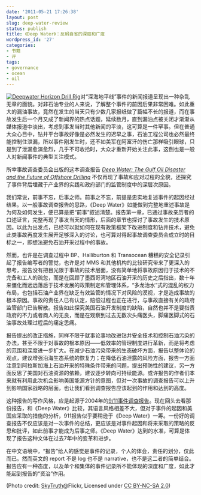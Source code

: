 ```yaml
---
date: '2011-05-21 17:26:38'
layout: post
slug: deep-water-review
status: publish
title: 《Deep Water》：反躬自省的深度和广度
wordpress_id: '27'
categories:
- 书籍
- 评
tags:
- governance
- ocean
- oil
---
```


[![Deepwater Horizon Drill Rig](http://farm5.static.flickr.com/4016/4542684551_acd45fb9b2.jpg)](http://www.flickr.com/photos/skytruth/4542684551/)对“深海地平线”事件的新闻报道呈现出一种杂乱无章的面貌。对非石油专业的人来说，了解整个事件的前因后果非常困难。如此重大的漏油事故，竟然在发生的当天只有少数几家报纸做了篇幅不长的报道，而在事故发生后一个月又成了新闻界的热点话题，延续数月，直到漏油点被关闭才渐渐从媒体报道中淡出，考虑到事发当时其他新闻的平淡，这可算是一件罕事。但在普通大众心目中，钻井平台事故好像是必然发生的迟早之事，石油工程公司也必然最终能控制住泄漏，所以事件刚发生时，还不如美军在阿富汗的伤亡那样吸引眼球，只是到了泄漏愈演愈烈，几乎不可收拾时，大众才重新开始关注此事，这倒也是一般人对新闻事件的典型关注模式。


所幸事故调查委员会出版的这本调查报告 _[Deep Water: The Gulf Oil Disaster and the Future of Offshore Drilling](http://www.oilspillcommission.gov/final-report)_ 不仅再现了事故和应对过程的全貌，还探究了事件背后埋藏于产业界的实践和政府部门的监管制度中的深层次原因。

我们常说，前事不忘，后事之师。前事之不忘，前提是忠实地复述事件的起因经过结果。以一般事故调查报告的思路，《Deep Water》如能做到完整地重述事故是为何及如何发生，便已算是把“前事”叙述清楚。报告第一章，已通过事故亲历者的口述证言，完整再现了事发当天的情形，后面的章节也探讨了事故发生的技术原因。以此为出发点，已经可以就如何在现有政策框架下改进制度和钻井技术，避免此类事故再度发生展开足够深入的讨论，也可算对得起事故调查委员会成立时的目标之一，即想法避免石油开采过程中的事故。

然而，也许是在调查过程中 BP、Halliburton 和 Transocean 糟糕的安全记录引起了报告编写者的警觉，也许是对 MMS 和其他机构的比较研究带来了更深入的思考，报告没有把目光限于事故的技术层面，没有简单地将事故原因归于技术的不完备和工人的疏忽，而是在回顾了墨西哥湾地区石油开采的历史之后指出，数十年来僵化而远远落后于技术发展的政策制定和管理体系，“多龙治水”式的混乱的权力布局，也包括石油产业界在缺乏有效监管的情况下对风险的漠视，才是造成事故的根本原因。事故的责任人已有认定，赔偿过程也正在进行，与事故直接有关的政府监管部门已告解散。报告如此探究美国石油开发制度的缺陷，自然也并不是要指责政府的不力或者商人的无良，而是在观察到过去无数次头痛医头，脚痛医脚式的石油事故处理过程后的痛定思痛。

报告提出的改正措施，同样不限于就事论事地改进钻井安全技术和控制石油污染的办法，甚至不限于对事故的根本原因——低效率的管理制度进行革新，而是将考虑的范围和深度进一步扩大。在减少石油污染带来的生态破坏方面，报告以整体论的观点，建议增强沿海生态系统的恢复力；在降低石油泄露的风险方面，报告一方面注意到阿拉斯加海上石油开采的特殊条件带来的问题，提出预防性的建议，另一方面反思了美国对石油资源的依赖，建议逐步转向可持续能源。或许报告的作者们本来就有利用此次机会影响美国能源方针的意图，但对一次事故的调查报告可以上升到影响国家战略的层面，也让我们看到调查报告应该起到的作用和达到的高度。

这种报告的写作风格，应是起源于2004年的[9/11事件调查报告](http://www.9-11commission.gov/report/index.htm)。现在回头去看那份报告，和《Deep Water》比较，其语言风格相差不大，但对于事件的起因和美国应采取的措施的分析，911报告似乎要稍逊于《Deep Water》一筹。一份好的调查报告不仅应该是对一次事件的总结，更应该是对事件起因和将来采取的策略的反思和批评，如此前事才能成为后事之师。《Deep Water》达到的水准，可算是体现了报告这种文体在过去7年中的变革和进步。

在中文语境中，“报告”给人的感觉是事件的记录，个人的体会，责任的划分，仅此而已。然而英文的 report 不是 log 也不是 narrative，也不是这二者的简单结合。报告应有一种态度，以及单个和集体的事件记录所不能体现的深度和广度，如此才能起到报告的“资治”作用。

(Photo credit: [SkyTruth](http://www.flickr.com/photos/skytruth/)@Flickr, Licensed under [CC BY-NC-SA 2.0](http://creativecommons.org/licenses/by-nc-sa/2.0/))
